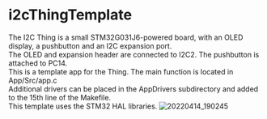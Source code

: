 # i2cThingTemplate
The I2C Thing is a small STM32G031J6-powered board, with an OLED display, a pushbutton and an I2C expansion port. \
The OLED and expansion header are connected to I2C2. The pushbutton is attached to PC14. \
This is a template app for the Thing. The main function is located in App/Src/app.c \
Additional drivers can be placed in the AppDrivers subdirectory and added to the 15th line of the Makefile. \
This template uses the STM32 HAL libraries.
![20220414_190245](https://user-images.githubusercontent.com/60291077/163429449-5acaaee6-8d0c-4e67-8ee5-4377ddfb948f.jpg)

